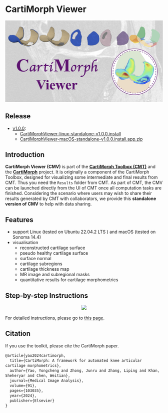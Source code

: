 # CartiMorph Viewer

<div style="text-align:center"> <img src="README.assets/aboutCMV.png"  style="zoom:100%;" /> </div>

## Release

- [v1.0.0](https://github.com/YongchengYAO/CartiMorph-Viewer/releases/tag/v1.0.0):
  - [CartiMorphViewer-linux-standalone-v1.0.0.install](https://github.com/YongchengYAO/CartiMorph-Viewer/releases/download/v1.0.0/CartiMorphViewer-linux-standalone-v1.0.0.install)
  - [CartiMorphViewer-macOS-standalone-v1.0.0.install.app.zip](https://github.com/YongchengYAO/CartiMorph-Viewer/releases/download/v1.0.0/CartiMorphViewer-macOS-standalone-v1.0.0.install.app.zip)

## Introduction

**CartiMorph Viewer (CMV)** is part of the [**CartiMorph Toolbox (CMT)**](https://github.com/YongchengYAO/CartiMorph-Toolbox) and the [**CartiMorph**](https://github.com/YongchengYAO/CartiMorph) project. It is originally a component of the CartiMorph Toolbox, designed for visualizing some intermediate and final results from CMT. Thus you need the `Results` folder from CMT. As part of CMT, the CMV can be launched directly from the UI of CMT once all computation tasks are finished. Considering the scenario where users may wish to share their results generated by CMT with collaborators, we provide this **standalone version of CMV** to help with data sharing. 

## Features

- support Linux (tested on Ubuntu 22.04.2 LTS ) and macOS (tested on Sonoma 14.4)
- visualisation
  - reconstructed cartilage surface
  - pseudo healthy cartilage surface
  - surface normal
  - cartilage subregions
  - cartilage thickness map
  - MR image and subregional masks 
  - quantitative results for cartilage morphometrics

## Step-by-step Instructions

<div style="text-align:center"> <img src="README.assets/fig_report_sample.png"  style="zoom:100%;" /> </div>

For detailed instructions, please go to [this page](https://github.com/YongchengYAO/CartiMorph-Viewer/blob/main/Documents/instructions.md).

## Citation

If you use the toolkit, please cite the CartiMorph paper.

```
@article{yao2024cartimorph,
  title={CartiMorph: A framework for automated knee articular cartilage morphometrics},
  author={Yao, Yongcheng and Zhong, Junru and Zhang, Liping and Khan, Sheheryar and Chen, Weitian},
  journal={Medical Image Analysis},
  volume={91},
  pages={103035},
  year={2024},
  publisher={Elsevier}
}
```





